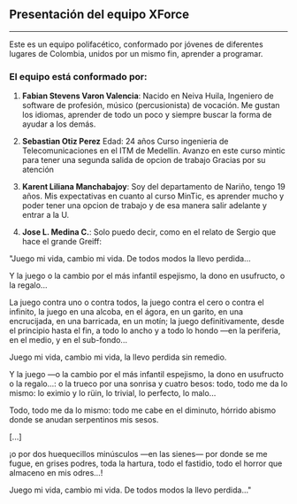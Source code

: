 ## Presentación del equipo XForce
---
Este es un equipo polifacético, conformado por jóvenes de diferentes lugares de Colombia, unidos por un mismo fin, aprender a programar.

### El equipo está conformado por:
1. **Fabian Stevens Varon Valencia**: Nacido en Neiva Huila, Ingeniero de software de profesión, músico (percusionista) de vocación. Me gustan los idiomas, aprender de todo un poco y siempre buscar la forma de ayudar a los demás.

 
2. **Sebastian Otiz Perez** 
Edad: 24 años
Curso ingenieria de Telecomunicaciones en el ITM de Medellin.
Avanzo en este curso mintic para tener una segunda salida de opcion de trabajo
Gracias por su atención

3. **Karent Liliana Manchabajoy**: Soy del departamento de Nariño, tengo 19 años. Mis expectativas en cuanto al curso MinTic, es aprender mucho y poder tener una opcion de trabajo y de esa manera salir adelante y entrar a la U.

5. **Jose L. Medina C.**:
Solo puedo decir, como en el relato de Sergio que hace el grande Greiff:
<p>"Juego mi vida, cambio mi vida.
De todos modos
la llevo perdida...

Y la juego o la cambio por el más infantil espejismo,
la dono en usufructo, o la regalo...

La juego contra uno o contra todos,
la juego contra el cero o contra el infinito,
la juego en una alcoba, en el ágora, en un garito,
en una encrucijada, en una barricada, en un motín;
la juego definitivamente, desde el principio hasta el fin,
a todo lo ancho y a todo lo hondo
—en la periferia, en el medio,
y en el sub-fondo...

Juego mi vida, cambio mi vida,
la llevo perdida
sin remedio.

Y la juego —o la cambio por el más infantil espejismo,
la dono en usufructo o la regalo...:
o la trueco por una sonrisa y cuatro besos:
todo, todo me da lo mismo:
lo eximio y lo rüin, lo trivial, lo perfecto, lo malo...

Todo, todo me da lo mismo:
todo me cabe en el diminuto, hórrido abismo
donde se anudan serpentinos mis sesos.

[...]

¡o por dos huequecillos minúsculos
—en las sienes— por donde se me fugue, en grises podres, toda la hartura, todo el fastidio, todo el horror que
almaceno en mis odres...!

Juego mi vida, cambio mi vida.
De todos modos
la llevo perdida..."
</p>